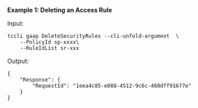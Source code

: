 **Example 1: Deleting an Access Rule**



Input: 

```
tccli gaap DeleteSecurityRules --cli-unfold-argument  \
    --PolicyId sp-xxxx\
    --RuleIdList sr-xxx
```

Output: 
```
{
    "Response": {
        "RequestId": "1eea4c85-e088-4512-9c6c-480dff91677e"
    }
}
```

